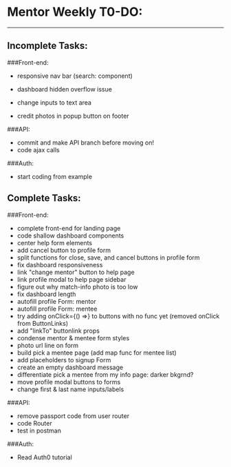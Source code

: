 # Mentor Weekly T0-DO:
----------------------

## Incomplete Tasks:

###Front-end:
- responsive nav bar (search: component)
- dashboard hidden overflow issue

- change inputs to text area
- credit photos in popup button on footer

###API:
- commit and make API branch before moving on!
- code ajax calls

###Auth:
- start coding from example

## Complete Tasks:

###Front-end:
- complete front-end for landing page
- code shallow dashboard components
- center help form elements
- add cancel button to profile form
- split functions for close, save, and cancel buttons in profile form
- fix dashboard responsiveness
- link "change mentor" button to help page
- link profile modal to help page sidebar
- figure out why match-info photo is too low
- fix dashboard length
- autofill profile Form: mentor
- autofill profile Form: mentee
- try adding onClick={() =>} to buttons with no func yet
  (removed onClick from ButtonLinks)
- add "linkTo" buttonlink props
- condense mentor & mentee form styles
- photo url line on form
- build pick a mentee page (add map func for mentee list)
- add placeholders to signup Form
- create an empty dashboard message
- differentiate pick a mentee from my info page: darker bkgrnd?
- move profile modal buttons to forms
- change first & last name inputs/labels

###API:
- remove passport code from user router
- code Router
- test in postman

###Auth:
- Read Auth0 tutorial
